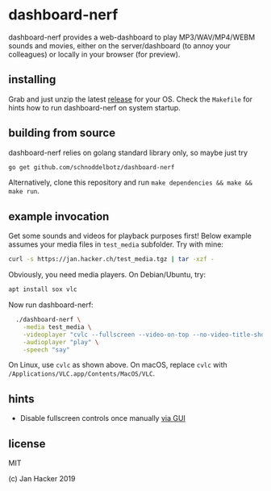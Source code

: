# dashboard-nerf

dashboard-nerf provides a web-dashboard to play MP3/WAV/MP4/WEBM sounds and movies,
either on the server/dashboard (to annoy your colleagues) or locally in your browser (for preview).

## installing

Grab and just unzip the latest [release](releases) for your OS.
Check the `Makefile` for hints how to run dashboard-nerf on system startup.

## building from source

dashboard-nerf relies on golang standard library only, so maybe just try

```bash
go get github.com/schnoddelbotz/dashboard-nerf
```

Alternatively, clone this repository and run `make dependencies && make && make run`.

## example invocation

Get some sounds and videos for playback purposes first! Below example assumes your
media files in `test_media` subfolder. Try with mine:
```bash
curl -s https://jan.hacker.ch/test_media.tgz | tar -xzf -
```

Obviously, you need media players. On Debian/Ubuntu, try:
```bash
apt install sox vlc
```

Now run dashboard-nerf:
```bash
  ./dashboard-nerf \
    -media test_media \
    -videoplayer "cvlc --fullscreen --video-on-top --no-video-title-show --no-repeat" \
    -audioplayer "play" \
    -speech "say"
```

On Linux, use `cvlc` as shown above.
On macOS, replace `cvlc` with `/Applications/VLC.app/Contents/MacOS/VLC`.

## hints

- Disable fullscreen controls once manually [via GUI](https://wiki.videolan.org/VSG:Usage:Controller/)

## license

MIT

(c) Jan Hacker 2019
